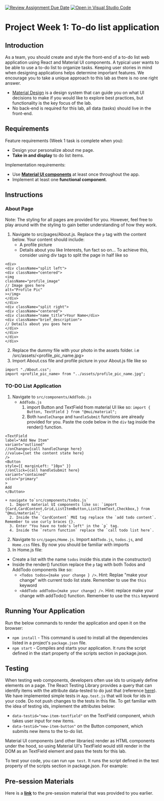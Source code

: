 [![Review Assignment Due Date](https://classroom.github.com/assets/deadline-readme-button-24ddc0f5d75046c5622901739e7c5dd533143b0c8e959d652212380cedb1ea36.svg)](https://classroom.github.com/a/rsLZezik)
[![Open in Visual Studio Code](https://classroom.github.com/assets/open-in-vscode-718a45dd9cf7e7f842a935f5ebbe5719a5e09af4491e668f4dbf3b35d5cca122.svg)](https://classroom.github.com/online_ide?assignment_repo_id=15225101&assignment_repo_type=AssignmentRepo)

# Project Week 1: To-do list application

## Introduction

As a team, you should create and style the front-end of a to-do list web application using React and Material UI components. A typical user wants to be able to use a to-do list to organize tasks. Keeping user stories in mind when designing applications helps determine important features. We encourage you to take a unique approach to this lab as there is no one right answer.

- [Material Design](https://material.io/design/introduction) is a design system that can guide you on what UI decisions to make if you would like to explore best practices, but functionality is the key focus of the lab.
- No back-end is required for this lab, all data (tasks) should live in the front-end.

## Requirements

Feature requirements (Week 1 task is complete when you):

- Design your personalize about me page.
- **Take in and display** to do list items.

Implementation requirements:

- Use [**Material UI components**](https://material-ui.com) at least once throughout the app.
- Implement at least one **functional component**.

## Instructions

### About Page

Note: The styling for all pages are provided for you. However, feel free to play around with the styling to gain better understanding of how they work.

1. Navigate to src/pages/About.js. Replace the `p` tag with the content below. Your content should include:
   - A profile picture
   - Details about you like Interests, fun fact so on... To achieve this, consider using div tags to split the page in half like so

```
<div>
<div className="split left">
<div className="centered">
<img
className="profile_image"
// Image goes here
alt="Profile Pic"
></img>
</div>
</div>
<div className="split right">
<div className="centered">
<div className="name_title">Your Name</div>
<div className="brief_description">
// Details about you goes here
</div>
</div>
</div>
</div>

```

2. Replace the dummy file with your photo in the assets folder. i.e /src/assets/<profile_pic_name.jpg>
3. Import About.css file and profile picture in your About.js file like so

```
import "./About.css";
import <profile_pic_name> from "../assets/profile_pic_name.jpg";
```

### TO-DO List Application

1. Navigate to `src/components/AddTodo.js`
   - `AddTodo.js`
     1. import Button and TextField from material UI like so: `import { Button, TextField } from "@mui/material";`
     2. Both `handleChange` and `handleSubmit` functions are already provided for you. Paste the code below in the `div` tag inside the render() function.

```
<TextField
label="Add New Item"
variant="outlined"
//onChange={call handleChange here}
//value={set the content state here}
/>
<Button
style={{ marginLeft: "10px" }}
//onClick={call handleSubmit here}
variant="contained"
color="primary"
>
Add
</Button>

```

    + navigate to`src/components/todos.js`
      1. Import material UI components like so: `import {Card,CardContent,Grid,ListItemButton,ListItemText,Checkbox,} from "@mui/material";`
      2. Inside the `CardContent` MUI tag replace the `add todo content`. Remember to use curly braces {}.
      3. Enter "You have no todo's left" in the `p` tag.
      4. Inside the `return function` replace the `call todo list here`.

2. Navigate to `src/pages/Home.js`. Import `AddTodo.js`, `todos.js`, and `Home.css` files. By now you should be familiar with imports
3. In Home.js file:

- Create a list with the name `todos` inside this.state in the constructor()
- Inside the render() function replace the `p` tag with both Todos and AddTodo components like so:
  - `<Todos todos={make your change } />`. Hint: Replae "make your change" with current todo list state. Remember to use the `this` keyword
  - `<AddTodo addTodo={make your change} />`. Hint: replace make your change with addTodo() function. Remember to use the `this` keyword

## Running Your Application

Run the below commands to render the application and open it on the browser:

- `npm install` - This command is used to install all the dependencies listed in a project's `package.json` file.
- `npm start` - Compiles and starts your application. It runs the script defined in the start property of the scripts section in package.json.

## Testing

When testing web components, developers often use ids to uniquely define elements on a page. The React Testing Library provides a query that can identify items with the attribute data-tested to do just that (reference [here](https://testing-library.com/docs/queries/bytestid/)). We have implemented simple tests in `App.test.js` that will look for ids in your code. Do not push changes to the tests in this file. To get familiar with the idea of testing ids, implement the attributes below:

- `data-testid="new-item-textfield"` on the TextField component, which takes user input for new items.
- `data-testid="new-item-button"` on the Button component, which submits new items to the to-do list.

Material UI components (and other libraries) render as HTML components under the hood, so using Material UI's TextField would still render in the DOM as an TextField element and pass the tests for this lab.

To test your code, you can run `npm test`. It runs the script defined in the test property of the scripts section in package.json. For example:

## Pre-session Materials

Here is a [**link**](https://ibm.box.com/s/2ilcx4q3xornonec3kh5s8aadzl2rc48) to the pre-session material that was provided to you earlier.
